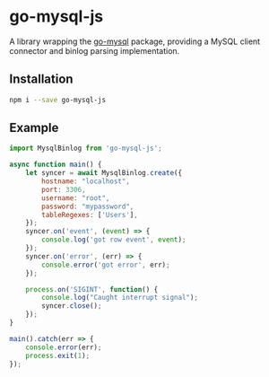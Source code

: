 # go-mysql-js

A library wrapping the [go-mysql](https://github.com/go-mysql-org/go-mysql) package, providing a MySQL client connector and binlog parsing implementation.

## Installation

```bash
npm i --save go-mysql-js
```

## Example

```js
import MysqlBinlog from 'go-mysql-js';

async function main() {
    let syncer = await MysqlBinlog.create({
        hostname: "localhost",
        port: 3306,
        username: "root",
        password: "mypassword",
        tableRegexes: ['Users'],
    });
    syncer.on('event', (event) => {
        console.log('got row event', event);
    });
    syncer.on('error', (err) => {
        console.error('got error', err);
    });

    process.on('SIGINT', function() {
        console.log("Caught interrupt signal");
        syncer.close();
    });
}

main().catch(err => {
    console.error(err);
    process.exit(1);
});
```